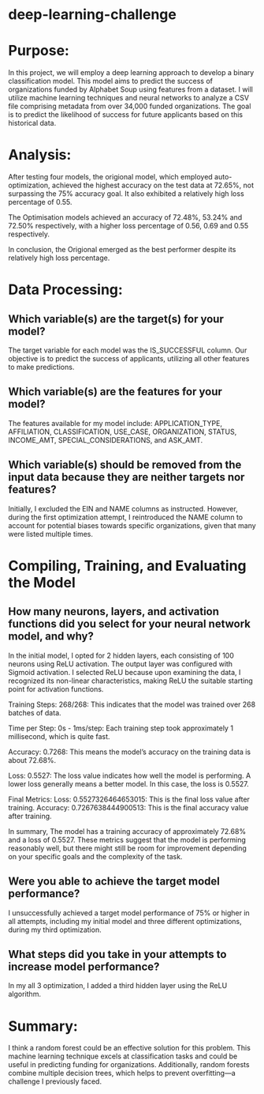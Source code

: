 # deep-learning-challenge
# Purpose:
In this project, we will employ a deep learning approach to develop a binary classification model. This model aims to predict the success of organizations funded by Alphabet Soup using features from a dataset. I will utilize machine learning techniques and neural networks to analyze a CSV file comprising metadata from over 34,000 funded organizations. The goal is to predict the likelihood of success for future applicants based on this historical data.

# Analysis:
After testing four models, the origional model, which employed auto-optimization, achieved the highest accuracy on the test data at 72.65%, not surpassing the 75% accuracy goal. It also exhibited a relatively high loss percentage of 0.55.

The Optimisation models achieved an accuracy of 72.48%, 53.24% and 72.50% respectively, with a higher loss percentage of 0.56, 0.69 and 0.55 respectively. 

In conclusion, the Origional emerged as the best performer despite its relatively high loss percentage.

# Data Processing:

## Which variable(s) are the target(s) for your model? 
The target variable for each model was the IS_SUCCESSFUL column. Our objective is to predict the success of applicants, utilizing all other features to make predictions.

## Which variable(s) are the features for your model? 
The features available for my model include: APPLICATION_TYPE, AFFILIATION, CLASSIFICATION, USE_CASE, ORGANIZATION, STATUS, INCOME_AMT, SPECIAL_CONSIDERATIONS, and ASK_AMT.

## Which variable(s) should be removed from the input data because they are neither targets nor features? 
Initially, I excluded the EIN and NAME columns as instructed. However, during the first optimization attempt, I reintroduced the NAME column to account for potential biases towards specific organizations, given that many were listed multiple times.

# Compiling, Training, and Evaluating the Model

## How many neurons, layers, and activation functions did you select for your neural network model, and why?
In the initial model, I opted for 2 hidden layers, each consisting of 100 neurons using ReLU activation. The output layer was configured with Sigmoid activation. I selected ReLU because upon examining the data, I recognized its non-linear characteristics, making ReLU the suitable starting point for activation functions.

Training Steps:
268/268: This indicates that the model was trained over 268 batches of data.

Time per Step:
0s - 1ms/step: Each training step took approximately 1 millisecond, which is quite fast.

Accuracy:
0.7268: This means the model’s accuracy on the training data is about 72.68%.

Loss:
0.5527: The loss value indicates how well the model is performing. A lower loss generally means a better model. In this case, the loss is 0.5527.

Final Metrics:
Loss: 0.5527326464653015: This is the final loss value after training.
Accuracy: 0.7267638444900513: This is the final accuracy value after training.

In summary, The model has a training accuracy of approximately 72.68% and a loss of 0.5527. These metrics suggest that the model is performing reasonably well, but there might still be room for improvement depending on your specific goals and the complexity of the task.


## Were you able to achieve the target model performance?
I unsuccessfully achieved a target model performance of 75% or higher in all attempts, including my initial model and three different optimizations, during my third optimization.

## What steps did you take in your attempts to increase model performance?
In my all 3 optimization, I added a third hidden layer using the ReLU algorithm.

# Summary:
I think a random forest could be an effective solution for this problem. This machine learning technique excels at classification tasks and could be useful in predicting funding for organizations. Additionally, random forests combine multiple decision trees, which helps to prevent overfitting—a challenge I previously faced.
